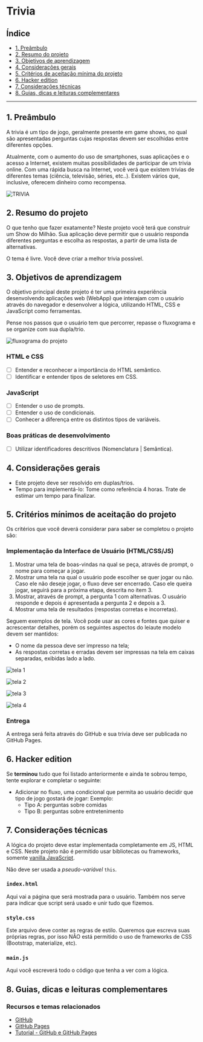 # Trivia

## Índice

* [1. Preâmbulo](#1-preâmbulo)
* [2. Resumo do projeto](#2-resumo-do-projeto)
* [3. Objetivos de aprendizagem](#3-objetivos-de-aprendizagem)
* [4. Considerações gerais](#4-considerações-gerais)
* [5. Critérios de aceitação mínima do
  projeto](#5-critérios-de-aceitação-mínima-do-projeto)
* [6. Hacker edition](#6-hacker-edition)
* [7. Considerações técnicas](#7-considerações-técnicas)
* [8. Guias, dicas e leituras
  complementares](#8-guias-dicas-e-leituras-complementares)

***

## 1. Preâmbulo

A trivia é um tipo de jogo, geralmente presente em game shows, no qual são
apresentadas perguntas cujas respostas devem ser escolhidas entre diferentes
opções.

Atualmente, com o aumento do uso de smartphones, suas aplicações e o acesso a
Internet, existem muitas possibilidades de participar de um trivia online. Com uma
rápida busca na Internet, você verá que existem trivias de diferentes temas
(ciência, televisão, séries, etc..). Existem vários que, inclusive, oferecem
dinheiro como recompensa.

![TRIVIA](https://phandroid.s3.amazonaws.com/wp-content/uploads/2018/01/hq-trivia-android-screenshot.jpg)

## 2. Resumo do projeto

O que tenho que fazer exatamente? Neste projeto você terá que construir um Show do Milhão. Sua aplicação deve permitir que o usuário responda diferentes perguntas e escolha as respostas, a partir de uma lista de alternativas.

O tema é livre. Você deve criar a melhor trivia possível.

## 3. Objetivos de aprendizagem

O objetivo principal deste projeto é ter uma primeira experiência desenvolvendo
aplicações web (WebApp) que interajam com o usuário através do navegador e
desenvolver a lógica, utilizando HTML, CSS e JavaScript como ferramentas.

Pense nos passos que o usuário tem que percorrer, repasse o fluxograma e se organize com sua dupla/trio.

![fluxograma do projeto](https://user-images.githubusercontent.com/32266030/75788882-9f9ab980-5d47-11ea-9512-1ffbbf10da9e.png)

### HTML e CSS

* [ ] Entender e reconhecer a importância do HTML semântico.
* [ ] Identificar e entender tipos de seletores em CSS.

### JavaScript

* [ ] Entender o uso de prompts.
* [ ] Entender o uso de condicionais.
* [ ] Conhecer a diferença entre os distintos tipos de variáveis.

### Boas práticas de desenvolvimento

* [ ] Utilizar identificadores descritivos (Nomenclatura | Semântica).

## 4. Considerações gerais

* Este projeto deve ser resolvido em duplas/trios.
* Tempo para implementá-lo: Tome como referência 4 horas. Trate de estimar um
  tempo para finalizar.

## 5. Critérios mínimos de aceitação do projeto

Os critérios que você deverá considerar para saber se completou o projeto são:

### Implementação da Interface de Usuário (HTML/CSS/JS)

1. Mostrar uma tela de boas-vindas na qual se peça, através de prompt, o nome para começar a jogar.
2. Mostrar uma tela na qual o usuário pode escolher se quer jogar ou não. Caso ele não deseje jogar, o fluxo deve ser encerrado. Caso ele queira jogar, seguirá para a próxima etapa, descrita no item 3.
3. Mostrar, através de prompt,  a pergunta 1 com alternativas. O usuário responde e depois é
   apresentada a pergunta 2 e depois a 3.
4. Mostrar uma tela de resultados (respostas corretas e incorretas).

Seguem exemplos de tela. Você pode usar as cores e fontes que quiser e acrescentar detalhes, porém os seguintes aspectos do leiaute modelo devem ser mantidos:
- O nome da pessoa deve ser impresso na tela;
- As respostas corretas e erradas devem ser impressas na tela em caixas separadas, exibidas lado a lado.

![tela 1](https://user-images.githubusercontent.com/39506102/75469562-fe3ded00-596d-11ea-98e7-17b78d8f45d9.png)

![tela 2](https://user-images.githubusercontent.com/39506102/75469606-101f9000-596e-11ea-838e-9bbdffd5ec8e.png)

![tela 3](https://user-images.githubusercontent.com/39506102/75469610-1281ea00-596e-11ea-8e86-c0eb6e49e699.png)

![tela 4](https://user-images.githubusercontent.com/39506102/75469625-16157100-596e-11ea-95e5-038e068af938.png)

### Entrega

A entrega será feita através do GitHub e sua trivia deve ser publicada no GitHub Pages.

## 6. Hacker edition

Se **terminou** tudo que foi listado anteriormente e ainda te sobrou tempo,
tente explorar e completar o seguinte:

* Adicionar no fluxo, uma condicional que permita ao usuário decidir que tipo de jogo gostará de jogar:
    Exemplo: 
    - Tipo A: perguntas sobre comidas
    - Tipo B: perguntas sobre entretenimento

## 7. Considerações técnicas

A lógica do projeto deve estar implementada completamente em JS, HTML e CSS.
Neste projeto não é permitido usar bibliotecas ou frameworks, somente [vanilla
JavaScript](https://medium.com/laboratoria-how-to/vanillajs-vs-jquery-31e623bbd46e).

Não deve ser usada a _pseudo-variável_ `this`.

### `index.html`

Aqui vai a página que será mostrada para o usuário. Também nos serve para
indicar que script será usado e unir tudo que fizemos.

### `style.css`

Este arquivo deve conter as regras de estilo. Queremos que escreva suas próprias
regras, por isso NÃO está permitido o uso de frameworks de CSS (Bootstrap,
materialize, etc).

### `main.js`

Aqui você escreverá todo o código que tenha a ver com a lógica.

## 8. Guias, dicas e leituras complementares

### Recursos e temas relacionados

* [GitHub](https://github.com/)
* [GitHub Pages](https://pages.github.com/)
* [Tutorial - GitHub e GitHub Pages](https://youtu.be/p36l8QR4-g8)